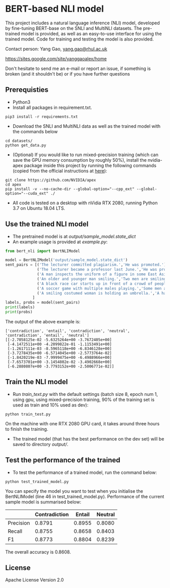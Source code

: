 # BERT-based NLI model

This project includes a natural language inference (NLI) model, developed
by fine-tuning BERT-base on the SNLI and MultiNLI datasets. 
The pre-trained model is provided, as well as an 
easy-to-use interface for using the trained model.
Code for training and testing the model is also provided.

Contact person: Yang Gao, yang.gao@rhul.ac.uk

https://sites.google.com/site/yanggaoalex/home

Don't hesitate to send me an e-mail or report an issue, if something is broken (and it shouldn't be) or if you have further questions


## Prerequisties
* Python3 
* Install all packages in requirement.txt.
```shell script
pip3 install -r requirements.txt
```
* Download the SNLI and MultiNLI data as well as the trained model with the commands below
```shell script
cd datasets/
python get_data.py
```
* (Optional) If you would like to run mixed-precision training 
(which can save the GPU memory consumption by roughly 50%), 
install the nvidia-apex package inside this project
by running the following commands (copied from the official 
instructions at [here](https://github.com/NVIDIA/apex)):
```shell script
git clone https://github.com/NVIDIA/apex
cd apex
pip install -v --no-cache-dir --global-option="--cpp_ext" --global-option="--cuda_ext" ./
```
* All code is tested on a desktop with nVidia RTX 2080,
running Python 3.7 on Ubuntu 18.04 LTS.

## Use the trained NLI model 
* The pretrained model is at *output/sample_model.state_dict* 
* An example usage is provided at *example.py*:
```python
from bert_nli import BertNLIModel

model = BertNLIModel('output/sample_model.state_dict')
sent_pairs = [('The lecturer committed plagiarism.','He was promoted.'),
              ('The lecturer became a professor last June.','He was promoted.'),
              ('A man inspects the uniform of a figure in some East Asian country.','The man is sleeping.'),
              ('An older and younger man smiling.','Two men are smiling and laughing at the cats playing on the floor.'),
              ('A black race car starts up in front of a crowd of people.','A man is driving down a lonely road.'),
              ('A soccer game with multiple males playing.','Some men are playing a sport.'),
              ('A smiling costumed woman is holding an umbrella.','A happy woman in a fairy costume holds an umbrella.')
            ]
labels, probs = model(sent_pairs)
print(labels)
print(probs)
```        
The output of the above example is:
```text
['contradiction', 'entail', 'contradiction', 'neutral', 'contradiction', 'entail', 'neutral']
[[-2.7058125e-02 -5.6325264e+00 -3.7672405e+00]
 [-4.1472511e+00 -4.2099822e-01 -1.1153491e+00]
 [-1.2617111e-03 -8.5965118e+00 -6.8346128e+00]
 [-3.7278435e+00 -6.5714045e+00 -2.5773764e-02]
 [-1.8420219e-03 -7.9999475e+00 -6.4988966e+00]
 [-7.6573701e+00 -3.1454802e-02 -3.4902668e+00]
 [-6.2880807e+00 -3.7793152e+00 -2.5006771e-02]]
```

## Train the NLI model
* Run *train_text.py* with the default settings (batch size 8, epoch num
1, using gpu, using mixed-precision training, 90% of the training set
is used as train and 10% used as dev):
```shell script
python train_test.py
```
On the machine with one RTX 2080 GPU card, 
it takes around three hours to finish the training.
* The trained model (that has the best performance on the dev set)
will be saved to directory *output/*.

## Test the performance of the trained
* To test the performance of a trained model, run the command below:
```shell script
python test_trained_model.py
```
You can specify the model you want to test when you initialise the
BertNLIModel (line 46 in test_trained_model.py). Performance of the 
current sample model is summarised below: 

|  | Contradiction | Entail | Neutral |
|-------|-----------|--------|----|
| Precision | 0.8791 | 0.8955 | 0.8080 |
| Recall | 0.8755 | 0.8658 | 0.8403 |
| F1 | 0.8773 | 0.8804 | 0.8239 |

The overall accuracy is 0.8608.
## License
Apache License Version 2.0

